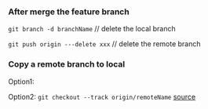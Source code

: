 ### After merge the feature branch

```git branch -d branchName``` // delete the local branch 

```git push origin ---delete xxx``` // delete the remote branch

### Copy a remote branch to local

Option1:

Option2: ``` git checkout --track origin/remoteName ``` [source](https://stackoverflow.com/questions/24301914/how-to-create-a-local-branch-from-an-existing-remote-branch)

